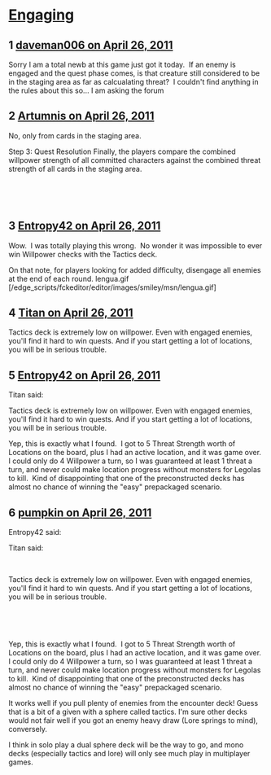 # [Engaging](https://community.fantasyflightgames.com/topic/45798-engaging/)

## 1 [daveman006 on April 26, 2011](https://community.fantasyflightgames.com/topic/45798-engaging/?do=findComment&comment=459120)

Sorry I am a total newb at this game just got it today.  If an enemy is engaged and the quest phase comes, is that creature still considered to be in the staging area as far as calcualating threat?  I couldn't find anything in the rules about this so... I am asking the forum

## 2 [Artumnis on April 26, 2011](https://community.fantasyflightgames.com/topic/45798-engaging/?do=findComment&comment=459126)

No, only from cards in the staging area.

Step 3: Quest Resolution
Finally, the players compare the combined willpower
strength of all committed characters against the
combined threat strength of all cards in the staging
area.

 

 

## 3 [Entropy42 on April 26, 2011](https://community.fantasyflightgames.com/topic/45798-engaging/?do=findComment&comment=459276)

Wow.  I was totally playing this wrong.  No wonder it was impossible to ever win Willpower checks with the Tactics deck.

On that note, for players looking for added difficulty, disengage all enemies at the end of each round. lengua.gif [/edge_scripts/fckeditor/editor/images/smiley/msn/lengua.gif]

## 4 [Titan on April 26, 2011](https://community.fantasyflightgames.com/topic/45798-engaging/?do=findComment&comment=459308)

Tactics deck is extremely low on willpower. Even with engaged enemies, you'll find it hard to win quests. And if you start getting a lot of locations, you will be in serious trouble. 

## 5 [Entropy42 on April 26, 2011](https://community.fantasyflightgames.com/topic/45798-engaging/?do=findComment&comment=459375)

Titan said:

Tactics deck is extremely low on willpower. Even with engaged enemies, you'll find it hard to win quests. And if you start getting a lot of locations, you will be in serious trouble. 



Yep, this is exactly what I found.  I got to 5 Threat Strength worth of Locations on the board, plus I had an active location, and it was game over.  I could only do 4 Willpower a turn, so I was guaranteed at least 1 threat a turn, and never could make location progress without monsters for Legolas to kill.  Kind of disappointing that one of the preconstructed decks has almost no chance of winning the "easy" prepackaged scenario.

## 6 [pumpkin on April 26, 2011](https://community.fantasyflightgames.com/topic/45798-engaging/?do=findComment&comment=459413)

Entropy42 said:

Titan said:

 

Tactics deck is extremely low on willpower. Even with engaged enemies, you'll find it hard to win quests. And if you start getting a lot of locations, you will be in serious trouble. 

 

 

Yep, this is exactly what I found.  I got to 5 Threat Strength worth of Locations on the board, plus I had an active location, and it was game over.  I could only do 4 Willpower a turn, so I was guaranteed at least 1 threat a turn, and never could make location progress without monsters for Legolas to kill.  Kind of disappointing that one of the preconstructed decks has almost no chance of winning the "easy" prepackaged scenario.



It works well if you pull plenty of enemies from the encounter deck! Guess that is a bit of a given with a sphere called tactics. I'm sure other decks would not fair well if you got an enemy heavy draw (Lore springs to mind), conversely.

I think in solo play a dual sphere deck will be the way to go, and mono decks (especially tactics and lore) will only see much play in multiplayer games.

